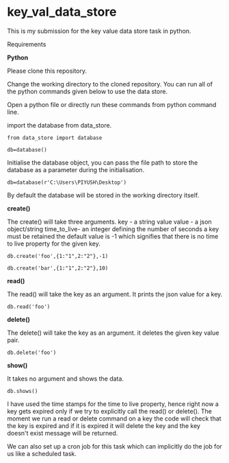 # key_val_data_store

This is my submission for the key value data store task in python.

Requirements

**Python**

Please clone this repository.

Change the working directory to the cloned repository. You can run all of the python commands given below to use the data store.

Open a python file or directly run these commands from python command line.

import the database from data_store. 

`from data_store import database`

`db=database()`

Initialise the database object, you can pass the file path to store the database as a parameter during the initialisation.

`db=database(r'C:\Users\PIYUSH\Desktop')`

By default the database will be stored in the working directory itself.

**create()**

The create() will take three arguments.
key - a string value
value - a json object/string
time_to_live- an integer defining the number of seconds a key must be retained the default value is -1 which signifies that there is no time to live property for the given key.

`db.create('foo',{1:"1",2:"2"},-1)`

`db.create('bar',{1:"1",2:"2"},10)`

**read()**

The read() will take the key as an argument. It prints the json value for a key.

`db.read('foo')`

**delete()**

The delete() will take the key as an argument. it deletes the given key value pair.

`db.delete('foo')`

**show()**

It takes no argument and shows the data.

`db.shows()`

I have used the time stamps for the time to live property, hence right now a key gets expired only if we try to explicitly call the read() or delete().
The moment we run a read or delete command on a key the code will check that the key is expired and if it is expired it will delete the key and the key doesn't exist message will be returned.

We can also set up a cron job for this task which can implicitly do the job for us like a scheduled task.



